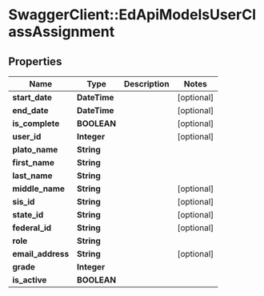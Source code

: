 # SwaggerClient::EdApiModelsUserClassAssignment

## Properties
Name | Type | Description | Notes
------------ | ------------- | ------------- | -------------
**start_date** | **DateTime** |  | [optional] 
**end_date** | **DateTime** |  | [optional] 
**is_complete** | **BOOLEAN** |  | [optional] 
**user_id** | **Integer** |  | [optional] 
**plato_name** | **String** |  | 
**first_name** | **String** |  | 
**last_name** | **String** |  | 
**middle_name** | **String** |  | [optional] 
**sis_id** | **String** |  | [optional] 
**state_id** | **String** |  | [optional] 
**federal_id** | **String** |  | [optional] 
**role** | **String** |  | 
**email_address** | **String** |  | [optional] 
**grade** | **Integer** |  | 
**is_active** | **BOOLEAN** |  | 


